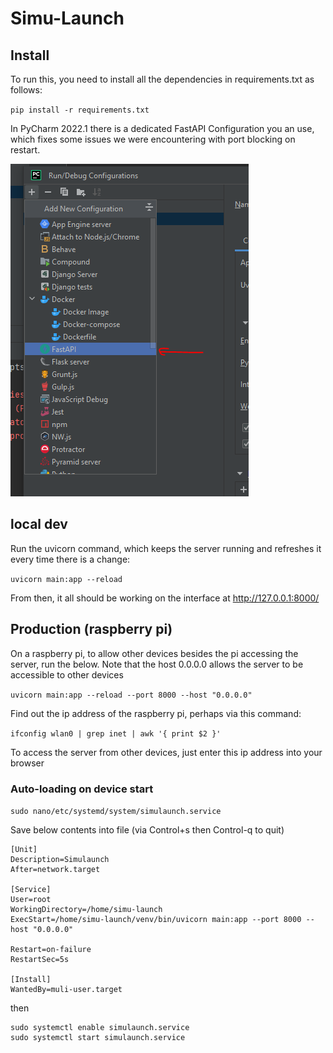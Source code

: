 # Simu-Launch

## Install

To run this, you need to install all the dependencies in requirements.txt as follows:

`pip install -r requirements.txt`

In PyCharm 2022.1 there is a dedicated FastAPI Configuration you an use, which fixes some issues we were encountering with port blocking on restart.

![img.png](img.png)

## local dev

Run the uvicorn command, which keeps the server running and refreshes it every time there is a change:

`uvicorn main:app --reload`

From then, it all should be working on the interface at <http://127.0.0.1:8000/>

## Production (raspberry pi)

On a raspberry pi, to allow other devices besides the pi accessing the server, run the below. Note that the host 0.0.0.0 allows the server to be accessible to other devices

`uvicorn main:app --reload --port 8000 --host "0.0.0.0"`

Find out the ip address of the raspberry pi, perhaps via this command:

`ifconfig wlan0 | grep inet | awk '{ print $2 }'`

To access the server from other devices, just enter this ip address into your browser

### Auto-loading on device start

`sudo nano/etc/systemd/system/simulaunch.service`

Save below contents into file (via Control+s then Control-q to quit)

```
[Unit]
Description=Simulaunch
After=network.target

[Service]
User=root
WorkingDirectory=/home/simu-launch
ExecStart=/home/simu-launch/venv/bin/uvicorn main:app --port 8000 --host "0.0.0.0"

Restart=on-failure
RestartSec=5s

[Install]
WantedBy=muli-user.target
```

then 
```
sudo systemctl enable simulaunch.service
sudo systemctl start simulaunch.service
```
